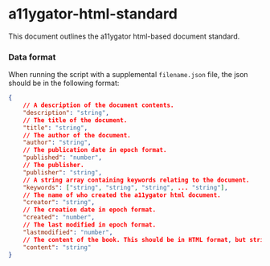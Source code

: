 # a11ygator-html-standard

This document outlines the a11ygator html-based document standard.

### Data format

When running the script with a supplemental `filename.json` file, the json should be in the following format:

```json
{
    // A description of the document contents.
    "description": "string",
    // The title of the document.
    "title": "string",
    // The author of the document.
    "author": "string",
    // The publication date in epoch format.
    "published": "number",
    // The publisher.
    "publisher": "string",
    // A string array containing keywords relating to the document.
    "keywords": ["string", "string", "string", ... "string"],
    // The name of who created the a11ygator html document.
    "creator": "string",
    // The creation date in epoch format.
    "created": "number",
    // The last modified in epoch format. 
    "lastmodified": "number",
    // The content of the book. This should be in HTML format, but stringified.
    "content": "string"
}
```